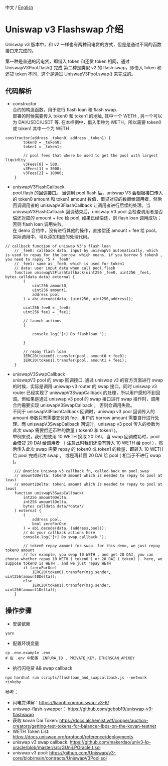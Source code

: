 中文 / [English](./README.md)

# Uniswap v3 Flashswap 介绍  

Uniswap v3 版本中，和 v2 一样也有两种闪电贷的方式，但是是通过不同的函数接口来完成的。

第一种是普通的闪电贷，即借入 token 和还贷 token 相同，通过 UniswapV3Pool.flash() 完成
第二种是类似 v2 的 flash swap，即借入 token 和还贷 token 不同，这个是通过 UniswapV3Pool.swap() 来完成的。

## 代码解析  
- constructor  
合约的构造函数，用于进行 flash loan 和 flash swap.  
部署的时候需要传入 token0 和 token1 的地址, 其中一个 WETH , 另一个可以为 DAI/USDC/USDT 等. 在本样例中，借入币种为 WETH，所以需要 token0 或 token1 其中一个为 WETH

```solidity
constructor(address _token0, address _token1) {
        token0 = _token0;
        token1 = _token1;

        // pool fees that where be used to get the pool with largest liquidity
        v3Fees[0] = 500;
        v3Fees[1] = 3000;
        v3Fees[2] = 10000;
    }

```

- uniswapV3FlashCallback   
pool.flash 的回调接口。 当调用 pool.flash 后，uniswap V3 会根据接口传入的 token0 amount 和 token1 amount 数值，借贷对应的数额给调用者，然后回调调用者的 uniswapV3FlashCallback 让调用者进行后续的处理。当 uniswapV3FlashCallback 回调结束后，uniswap V3 pool 会检查调用者是否偿还对应的 amount + fee 给 pool, 如果已经偿还，则 flash loan 调用成功；否则 flash loan 调用失败。   
在 demo 合约中，没有进行其他的操作，直接偿还 amount + fee 给 pool，实际调用中，可以添加相应的处理代码。  

```solidity
// callback function of uniswap V3's flash loan
    // _fee0: callback data, input by uniswapV3 automatically, which is used to repay for the borrow. which means, if you borrow 5 token0 , you need to repay "5 + _fee0"
    // _fee1: same as _fee0, which is used for token1
    // data: user input data when call pool.flash
    function uniswapV3FlashCallback(uint256 _fee0, uint256 _fee1, bytes calldata data) external {
        (
            uint256 amount0,
            uint256 amount1,
            address pool
        ) = abi.decode(data, (uint256, uint256,address));

        uint256 fee0 = _fee0;
        uint256 fee1 = _fee1;

        // launch actions
        {
           
            console.log('[+] Do flashloan ');

        }

        // repay flash loan
        IERC20(token0).transfer(pool, amount0 + fee0);
        IERC20(token1).transfer(pool, amount1 + fee1);
    }
```   
   
- uniswapV3SwapCallback   
uniswapV3 pool 的 swap 回调接口. 通过 uniswap v3 的官方页面进行 swap 的时候，实际是调用 uniswap v3 router 的 swap 接口，同时 uniswap v3 router 已经实现了 uniswapV3SwapCallback 的处理，所以用户感知不到回调。但如果是通过 uniswap v3 pool 的 swap 接口进行 swap 操作时，调用合约需要实现 uniswapV3SwapCallback ， 否则会调用失败。  
不同于 uniswapV3FlashCallback 回调时，uniswap v3 pool 回调传入的 amount 参数只有需要支付的 fee，用户的 borrow amount 需要自行进行处理。而 uniswapV3SwapCallback 回调时，uniswap v3 pool 传入的参数为此次 swap 需要偿还币种的数量 ( token0 和 token1 )。   
举例来说，我们想使用 10 WETH 换取 20 DAI，当 swap 回调成功时，pool 会借贷 20 DAI 给调用者 （ 注意此时我们还没有转入 10 WETH 给 pool ），然后传入此次 swap 需要 repay 的 token0 或 token1 的数量，即转入 10 WETH 给 pool 完成此次 swap ， 或是再转回 20 DAI 给 pool ( 相当于不进行 swap )。 

```solidity
    /// @notice Uniswap v3 callback fn, called back on pool.swap
    // amount0Delta: token0 amount which is needed to repay to pool at least
    // amount1Delta: token1 amount which is needed to repay to pool at least
    function uniswapV3SwapCallback(
        int256 amount0Delta,
        int256 amount1Delta,
        bytes calldata data/*data*/
    ) external {
        (
            address pool,
            bool zeroForOne
        ) = abi.decode(data, (address,bool));
        // do your callback actions here
        console.log('[+] Do swap callback ');

        // token0 repay amount for swap. for this demo, we just repay token0 amount 
        // for example, you swap 10 WETH , and get 20 DAI, you can choose whether repay 10 WETH ( token0 ) or 20 DAI ( token1 ). here, we suppose token0 is WETH , and we just repay WETH
        if (zeroForOne)
            IERC20(token0).transfer(msg.sender, uint256(amount0Delta));
        else
            IERC20(token1).transfer(msg.sender, uint256(amount1Delta));
    }
```

## 操作步骤  
- 安装依赖  
```shell
yarn
```

- 配置环境变量  
```shell
cp .env.example .env
# 在 .env 中配置  INFURA_ID , PRIVATE_KEY, ETHERSCAN_APIKEY
```

- 执行闪电贷 && swap callback    
```shell
npx hardhat run scripts/flashloan_and_swapcallback.js --network rinkeby  
```

参考：  
- 闪电贷详解：https://liaoph.com/uniswap-v3-6/   
- uniswap-flash-swapper： https://github.com/gebob19/uniswap-v3-flashswap           
- 获取 kovan Dai Token: https://docs.alchemist.wtf/copper/auction-creators/getting-test-tokens-for-balancer-lbps-on-the-kovan-testnet    
- WETH Token List: https://docs.uniswap.org/protocol/reference/deployments    
- uniswap v3 swap callback: https://github.com/makerdao/univ3-lp-oracle/blob/master/src/GUniLPOracle.t.sol  
- uniswap v3 pool: https://github.com/Uniswap/v3-core/blob/main/contracts/UniswapV3Pool.sol  